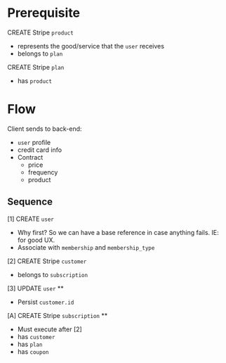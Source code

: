 # Prerequisite

CREATE Stripe `product`
* represents the good/service that the `user` receives
* belongs to `plan`

CREATE Stripe `plan`
* has `product`

# Flow

Client sends to back-end:
* `user` profile
* credit card info
* Contract
  * price
  * frequency
  * product

## Sequence

[1] CREATE `user`
* Why first? So we can have a base reference in case anything fails. IE: for good UX.
* Associate with `membership` and `membership_type`

[2] CREATE Stripe `customer`
* belongs to `subscription`

[3] UPDATE `user` **
* Persist `customer.id`

[A] CREATE Stripe `subscription` **
* Must execute after [2]
* has `customer`
* has `plan`
* has `coupon`
